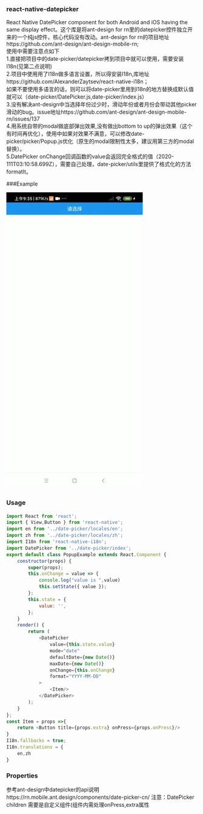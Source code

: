 ### react-native-datepicker
React Native DatePicker component for both Android and iOS having the same display effect。这个库是将ant-design for rn里的datepicker控件独立开来的一个纯js控件，核心代码没有改动。ant-design for rn的项目地址https://github.com/ant-design/ant-design-mobile-rn;  
使用中需要注意点如下  
1.直接把项目中的date-picker/datepicker拷到项目中就可以使用，需要安装I18n(见第二点说明)  
2.项目中使用用了I18n做多语言设置，所以得安装I18n,库地址https://github.com/AlexanderZaytsev/react-native-i18n；  
如果不要使用多语言的话，则可以将date-picker里用到I18n的地方替换成默认值就可以（date-picker/DatePicker.js,date-picker/index.js）  
3.没有解决ant-design中当选择年份过少时，滑动年份或者月份会带动其他picker滑动的bug。issue地址https://github.com/ant-design/ant-design-mobile-rn/issues/137  
4.用系统自带的modal做底部弹出效果,没有做出bottom to up的弹出效果（这个有时间再优化），使用中如果对效果不满意，可以修改date-picker/picker/Popup.js优化（原生的modal限制性太多，建议用第三方的modal替换）。  
5.DatePicker onChange回调函数的value会返回完全格式的值（2020-111T03:10:58.699Z），需要自己处理，date-picker/utils里提供了格式化的方法formatIt。  

###Example

![image](https://github.com/wanglaohushiwo/react-native-datepicker/blob/master/images/example.gif)  


### Usage

```javascript
import React from 'react';
import { View,Button } from 'react-native';
import en from '../date-picker/locales/en';
import zh from '../date-picker/locales/zh';
import I18n from 'react-native-i18n';
import DatePicker from '../date-picker/index';
export default class PopupExample extends React.Component {
    constructor(props) {
        super(props);
        this.onChange = value => {
            console.log("value is ",value)
            this.setState({ value });
        };
        this.state = {
            value: '',
        };
    }
    render() {
        return (
            <DatePicker
                value={this.state.value}
                mode="date"
                defaultDate={new Date()}
                maxDate={new Date()}
                onChange={this.onChange}
                format="YYYY-MM-DD"
            >
                <Item/>
            </DatePicker>
        );
    }
};
const Item = props =>{
    return <Button title={props.extra} onPress={props.onPress}/>
}
I18n.fallbacks = true;
I18n.translations = {
    en,zh
}
```
### Properties
参考ant-design中datepicker的api说明https://rn.mobile.ant.design/components/date-picker-cn/
注意：DatePicker children 需要是自定义组件(组件内需处理onPress,extra属性

